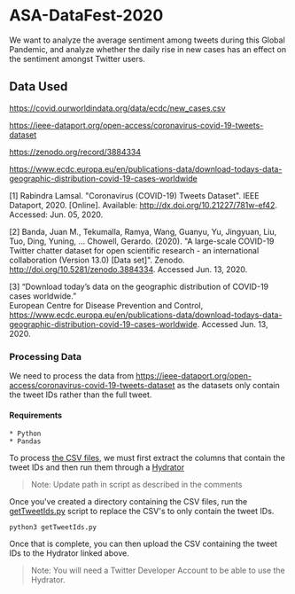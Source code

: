 # ASA-DataFest-2020
We want to analyze the average sentiment among tweets during this Global Pandemic, and analyze whether the daily rise in new cases has an effect on the sentiment amongst Twitter users. 

## Data Used
https://covid.ourworldindata.org/data/ecdc/new_cases.csv

https://ieee-dataport.org/open-access/coronavirus-covid-19-tweets-dataset

https://zenodo.org/record/3884334

https://www.ecdc.europa.eu/en/publications-data/download-todays-data-geographic-distribution-covid-19-cases-worldwide

[1] Rabindra Lamsal. "Coronavirus (COVID-19) Tweets Dataset". IEEE Dataport, 2020. [Online]. Available: http://dx.doi.org/10.21227/781w-ef42. Accessed: Jun. 05, 2020.

[2] Banda, Juan M., Tekumalla, Ramya, Wang, Guanyu, Yu, Jingyuan, Liu, Tuo, Ding, Yuning, … Chowell, Gerardo. (2020). "A large-scale COVID-19 Twitter chatter dataset for open scientific research - an international collaboration (Version 13.0) [Data set]". Zenodo. http://doi.org/10.5281/zenodo.3884334. Accessed Jun. 13, 2020.

[3] “Download today’s data on the geographic distribution of COVID-19 cases worldwide.” 	
European Centre for Disease Prevention and Control, https://www.ecdc.europa.eu/en/publications-data/download-todays-data-geographic-distribution-covid-19-cases-worldwide. Accessed Jun. 13, 2020.
### Processing Data
We need to process the data from https://ieee-dataport.org/open-access/coronavirus-covid-19-tweets-dataset as the datasets only contain the tweet IDs rather than the full tweet.
#### Requirements
    * Python
    * Pandas


To process [the CSV files](https://ieee-dataport.org/open-access/coronavirus-covid-19-tweets-dataset), we must first extract the columns that contain the tweet IDs and then run them through a [Hydrator](https://github.com/DocNow/hydrator)
>Note: Update path in script as described in the comments

Once you've created a directory containing the CSV files, run the [getTweetIds.py](https://github.com/labib-c/ASA-DataFest-2020/tree/master/src/tools/getTweetIds.py) script to replace the CSV's to only contain the tweet IDs.
```
python3 getTweetIds.py
```

Once that is complete, you can then upload the CSV containing the tweet IDs to the Hydrator linked above.
>Note: You will need a Twitter Developer Account to be able to use the Hydrator.
